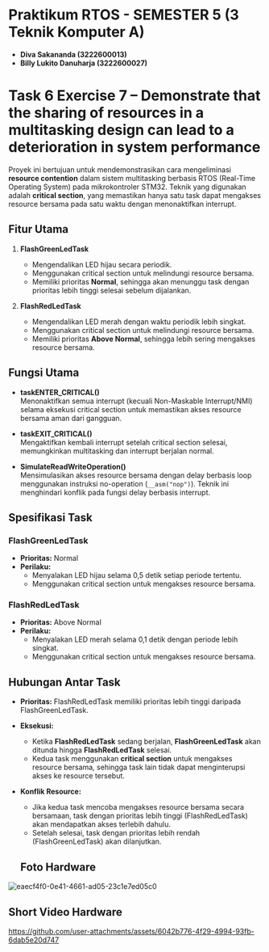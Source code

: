 # Praktikum RTOS - SEMESTER 5 (3 Teknik Komputer A)

- **Diva Sakananda (3222600013)**
- **Billy Lukito Danuharja (3222600027)**


# Task 6 Exercise	7	–	Demonstrate	that	the	sharing	of	resources in	a	multitasking	design	can	lead	to	a	deterioration	in system	performance

Proyek ini bertujuan untuk mendemonstrasikan cara mengeliminasi **resource contention** dalam sistem multitasking berbasis RTOS (Real-Time Operating System) pada mikrokontroler STM32. Teknik yang digunakan adalah **critical section**, yang memastikan hanya satu task dapat mengakses resource bersama pada satu waktu dengan menonaktifkan interrupt.

## **Fitur Utama**
1. **FlashGreenLedTask**  
   - Mengendalikan LED hijau secara periodik.  
   - Menggunakan critical section untuk melindungi resource bersama.  
   - Memiliki prioritas **Normal**, sehingga akan menunggu task dengan prioritas lebih tinggi selesai sebelum dijalankan.

2. **FlashRedLedTask**  
   - Mengendalikan LED merah dengan waktu periodik lebih singkat.  
   - Menggunakan critical section untuk melindungi resource bersama.  
   - Memiliki prioritas **Above Normal**, sehingga lebih sering mengakses resource bersama.  

## **Fungsi Utama**
- **taskENTER_CRITICAL()**  
  Menonaktifkan semua interrupt (kecuali Non-Maskable Interrupt/NMI) selama eksekusi critical section untuk memastikan akses resource bersama aman dari gangguan.

- **taskEXIT_CRITICAL()**  
  Mengaktifkan kembali interrupt setelah critical section selesai, memungkinkan multitasking dan interrupt berjalan normal.

- **SimulateReadWriteOperation()**  
  Mensimulasikan akses resource bersama dengan delay berbasis loop menggunakan instruksi no-operation (`__asm("nop")`). Teknik ini menghindari konflik pada fungsi delay berbasis interrupt.

## **Spesifikasi Task**
### FlashGreenLedTask  
- **Prioritas:** Normal  
- **Perilaku:**  
  - Menyalakan LED hijau selama 0,5 detik setiap periode tertentu.  
  - Menggunakan critical section untuk mengakses resource bersama.  

### FlashRedLedTask  
- **Prioritas:** Above Normal  
- **Perilaku:**  
  - Menyalakan LED merah selama 0,1 detik dengan periode lebih singkat.  
  - Menggunakan critical section untuk mengakses resource bersama.

## **Hubungan Antar Task**
- **Prioritas:** FlashRedLedTask memiliki prioritas lebih tinggi daripada FlashGreenLedTask.  
- **Eksekusi:**  
  - Ketika **FlashRedLedTask** sedang berjalan, **FlashGreenLedTask** akan ditunda hingga **FlashRedLedTask** selesai.  
  - Kedua task menggunakan **critical section** untuk mengakses resource bersama, sehingga task lain tidak dapat menginterupsi akses ke resource tersebut.  
- **Konflik Resource:**  
  - Jika kedua task mencoba mengakses resource bersama secara bersamaan, task dengan prioritas lebih tinggi (FlashRedLedTask) akan mendapatkan akses terlebih dahulu.  
  - Setelah selesai, task dengan prioritas lebih rendah (FlashGreenLedTask) akan dilanjutkan.
 
  ## Foto Hardware
![eaecf4f0-0e41-4661-ad05-23c1e7ed05c0](https://github.com/user-attachments/assets/e3b1c937-8215-44a3-bf5e-cb722080e43b)


## Short Video Hardware
https://github.com/user-attachments/assets/6042b776-4f29-4994-93fb-6dab5e20d747


